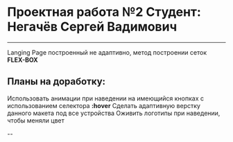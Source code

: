 # Проектная работа №2 Студент: Негачёв Сергей Вадимович
---
Langing Page построенный не адаптивно, метод построении сеток **FLEX-BOX**

## Планы на доработку:

Использовать анимации при наведении на имеющийся кнопках с использованием селектора **:hover**
Сделать адаптивную верстку данного макета под все устройства
Оживить логотипы при наведении, чтобы меняли цвет

--
